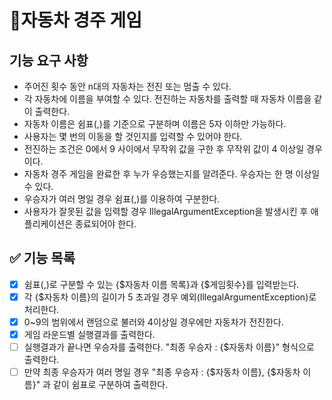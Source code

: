 # 🐣자동차 경주 게임
##  기능 요구 사항
- 주어진 횟수 동안 n대의 자동차는 전진 또는 멈출 수 있다.
- 각 자동차에 이름을 부여할 수 있다. 전진하는 자동차를 출력할 때 자동차 이름을 같이 출력한다.
- 자동차 이름은 쉼표(,)를 기준으로 구분하며 이름은 5자 이하만 가능하다.
- 사용자는 몇 번의 이동을 할 것인지를 입력할 수 있어야 한다.
- 전진하는 조건은 0에서 9 사이에서 무작위 값을 구한 후 무작위 값이 4 이상일 경우이다.
- 자동차 경주 게임을 완료한 후 누가 우승했는지를 알려준다. 우승자는 한 명 이상일 수 있다.
- 우승자가 여러 명일 경우 쉼표(,)를 이용하여 구분한다.
- 사용자가 잘못된 값을 입력할 경우 IllegalArgumentException을 발생시킨 후 애플리케이션은 종료되어야 한다.

## ✅ 기능 목록
- [X] 쉼표(,)로 구분할 수 있는 {\$자동차 이름 목록}과 {\$게임횟수}를 입력받는다. 
- [X] 각 {\$자동차 이름}의 길이가 5 초과일 경우 예외(IllegalArgumentException)로 처리한다.
- [X] 0~9의 범위에서 랜덤으로 불러와 4이상일 경우에만 자동차가 전진한다.
- [X] 게임 라운드별 실행결과를 출력한다.
- [ ] 실행결과가 끝나면 우승자를 출력한다. "최종 우승자 : {\$자동차 이름}" 형식으로 출력한다.
- [ ] 만약 최종 우승자가 여러 명일 경우 "최종 우승자 : {\$자동차 이름}, {\$자동차 이름}" 과 같이 쉼표로 구분하여 출력한다.